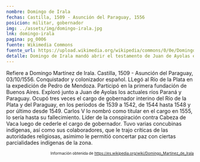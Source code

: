```yaml
---
nombre: Domingo de Irala
fechas: Castilla, 1509 - Asunción del Paraguay, 1556
posicion: militar, gobernador
img: ../assets/img/domingo-irala.jpg
lnk: domingo-irala
pagina: pg_0006
fuente: Wikimedia Commons
fuente_url: https://upload.wikimedia.org/wikipedia/commons/0/0e/Domingo_Mart%C3%ADnez_de_Irala.jpg
detalle: Domingo de Irala mandó abrir el testamento de Juan de Ayolas é de don Carlos de Guevara factor de V. M. é sus bienes se gastaron é distribuyeron
---
```


<p>Refiere a Domingo Martínez de Irala. Castilla, 1509 - Asunción del Paraguay, 03/10/1556. Conquistador y colonizador español. LLegó al Río de la Plata en la expedición de Pedro de Mendoza. Participó en la primera fundación de Buenos Aires. Exploró junto a Juan de Ayolas los actuales ríos Paraná y Paraguay. Ocupó tres veces el cargo de gobernador interino del Río de la Plata y del Paraguay, en los períodos de 1539 a 1542, de 1544 hasta 1548 y por último desde 1549. Carlos V lo nombró como titular en el cargo en 1555, lo sería hasta su fallecimiento. Líder de la conspiración contra Cabeza de Vaca luego de cederle el cargo de gobernador. Tuvo varias concubinas indígenas, así como sus colaboradores, que le trajo críticas de las autoridades religiosas, asimimo le permitió concertar paz con ciertas parcialidades indígenas de la zona.</p>
<p style="font-size: 10px; text-align:right;">Información obtenida de <a href="https://es.wikipedia.org/wiki/Domingo_Mart%C3%ADnez_de_Irala" target="_blank">https://es.wikipedia.org/wiki/Domingo_Martinez_de_Irala</a></p>